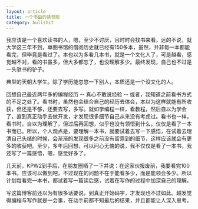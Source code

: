 ```yaml
---
layout: article
title: 一个书虫的读书观
category: bullshit
---
```


我应该是一个喜欢读书的人，嗯，至少不讨厌，且时时会找书来看。远的不说，就大学这三年不到，单图书馆的借阅历史就已经有150多本，虽然，并非每一本都能看完，但毕竟是看过了。本也以为多看几本书，就是一个文化人了，可是越看，感觉越不对，看的书虽多，但大多都忘了，也没理解多少。最终发现，自己也不过是一头驮书的驴子。

典型的天朝大学生。除了学历能忽悠一下别人，本质还是一个没文化的人。

回想自己最近两年多的编程经历 -- 真心不敢说经验 -- 或者，我知道之前看书方式的不足之处了。看书时，虽然也会结合自己的经历去体会，本以为这样就能有所收获，但还是不够，还要去写，多写。就如学编程一样，看教程，然后自以为学会了，直到真正动手去做开发，才发现很多细节自己从来没有考虑过。看书也一样，看书时，自以为理解了，但过后再回想，似乎也没有领悟到什么，仅仅是看了一本书而已。所以，个人观点是，要理解一本书，就要试着去写一下感悟，在试着去理清自己头绪的时候，会渐渐的发现很多之前没有留意到的细节，这样应该就会有更多的收获吧。至少，多年后回想，可以问心无愧的说，我不仅仅是看了一本书，我还写了一篇感悟，嗯，感觉好多了。

几天前，KPW2到手后，在朋友圈晒了一下并说：在这家伙报废前，我要看完100本书。应该可以做到吧，不过现在的问题不在于能看多少，而是能领会多少。所以计划每看完一本书，都试着写一篇读后感，试着在写作的过程中加深自己的理解。

写这篇博客前还以为有很多话要说，到真正开始码字，才发现也不过如此。越发觉得编程与写作就是一会事，在动手前都不知最后的结果，并且都能让人深入思考。
